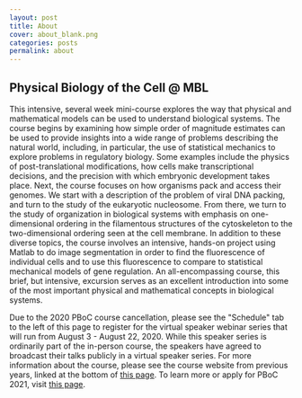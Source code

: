 ```yaml
---
layout: post
title: About
cover: about_blank.png
categories: posts
permalink: about
---
```


## Physical Biology of the Cell @ MBL

This intensive, several week mini-course explores the way that physical and mathematical models can be used to understand biological systems. The course begins by examining how simple order of magnitude estimates can be used to provide insights into a wide range of problems describing the natural world, including, in particular, the use of statistical mechanics to explore problems in regulatory biology. Some examples include the physics of post-translational modifications, how cells make transcriptional decisions, and the precision with which embryonic development takes place. Next, the course focuses on how organisms pack and access their genomes. We start with a description of the problem of viral DNA packing, and turn to the study of the eukaryotic nucleosome. From there, we turn to the study of organization in biological systems with emphasis on one-dimensional ordering in the filamentous structures of the cytoskeleton to the two-dimensional ordering seen at the cell membrane. In addition to these diverse topics, the course involves an intensive, hands-on project using Matlab to do image segmentation in order to find the fluorescence of individual cells and to use this fluorescence to compare to statistical mechanical models of gene regulation. An all-encompassing course, this brief, but intensive, excursion serves as an excellent introduction into some of the most important physical and mathematical concepts in biological systems.

Due to the 2020 PBoC course cancellation, please see the "Schedule" tab to the left of this page to register for the virtual speaker webinar series that will run from August 3 - August 22, 2020. While this speaker series is ordinarily part of the in-person course, the speakers have agreed to broadcast their talks publicly in a virtual speaker series. For more information about the course, please see the course website from previous years, linked at the bottom of [this page](https://www.rpgroup.caltech.edu/courses/index.html). To learn more or apply for PBoC 2021, visit [this page](https://www.mbl.edu/education/courses/physical-biology-of-the-cell/). 
